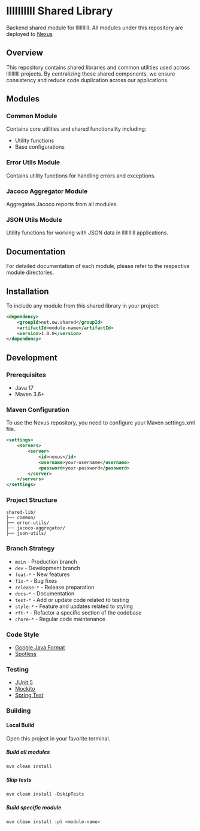 # lllIIIIlll Shared Library

Backend shared module for lllIIIIlll.  All modules under this repository are deployed to [Nexus](http://www.oliverw.dns-dynamic.net:8081)

## Overview

This repository contains shared libraries and common utilities used across lllIIIIlll projects. By centralizing these shared components, we ensure consistency and reduce code duplication across our applications.

## Modules

### Common Module

Contains core utilities and shared functionality including:
- Utility functions
- Base configurations

### Error Utils Module

Contains utility functions for handling errors and exceptions.

### Jacoco Aggregator Module

Aggregates Jacoco reports from all modules.

### JSON Utils Module

Utility functions for working with JSON data in lllIIIIlll applications.

## Documentation

For detailed documentation of each module, please refer to the respective module directories.

## Installation

To include any module from this shared library in your project:

```xml
<dependency>
    <groupId>net.ow.shared</groupId>
    <artifactId>module-name</artifactId>
    <version>1.0.0</version>
</dependency>
```

## Development

### Prerequisites
- Java 17
- Maven 3.6+

### Maven Configuration

To use the Nexus repository, you need to configure your Maven settings.xml file.

```xml
<settings>
    <servers>
        <server>
            <id>nexus</id>
            <username>your-username</username>
            <password>your-password</password>
        </server>
    </servers>
</settings>
```

### Project Structure

```
shared-lib/
├── common/
├── error-utils/
├── jacoco-aggregator/
├── json-utils/
```

### Branch Strategy

- `main` - Production branch
- `dev` - Development branch
- `feat-*` - New features
- `fix-*` - Bug fixes
- `release-*` - Release preparation
- `docs-*` - Documentation
- `test-*` - Add or update code related to testing
- `style-*` - Feature and updates related to styling
- `rft-*` - Refactor a specific section of the codebase
- `chore-*` - Regular code maintenance 

### Code Style

- [Google Java Format](https://github.com/google/google-java-format)
- [Spotless](https://github.com/diffplug/spotless)

### Testing

- [JUnit 5](https://junit.org/junit5/)
- [Mockito](https://site.mockito.org/)
- [Spring Test](https://docs.spring.io/spring-framework/docs/current/javadoc-api/org/springframework/test/context/junit/jupiter/SpringJUnitJupiterConfig.html)

### Building

#### Local Build
Open this project in your favorite terminal.

##### Build all modules
`mvn clean install`

##### Skip tests
`mvn clean install -DskipTests`

##### Build specific module
`mvn clean install -pl <module-name>`